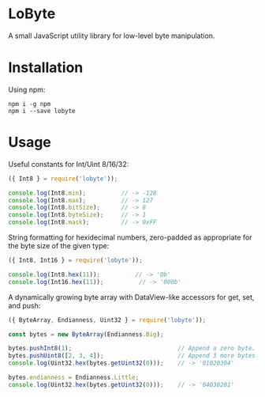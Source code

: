 # LoByte
A small JavaScript utility library for low-level byte manipulation.

# Installation
Using npm:
```
npm i -g npm
npm i --save lobyte
```
# Usage
Useful constants for Int/Uint 8/16/32:
```javascript
({ Int8 } = require('lobyte'));

console.log(Int8.min);          // -> -128
console.log(Int8.max);          // -> 127
console.log(Int8.bitSize);      // -> 8
console.log(Int8.byteSize);     // -> 1
console.log(Int8.mask);         // -> 0xFF
```
String formatting for hexidecimal numbers, zero-padded as appropriate for the byte size of the given type:
```javascript
({ Int8, Int16 } = require('lobyte'));

console.log(Int8.hex(11));          // -> '0b'
console.log(Int16.hex(11));          // -> '000b'
```
A dynamically growing byte array with DataView-like accessors for get, set, and push:
```javascript
({ ByteArray, Endianness, Uint32 } = require('lobyte'));

const bytes = new ByteArray(Endianness.Big);

bytes.pushInt8(1);                              // Append a zero byte.
bytes.pushUint8([2, 3, 4]);                     // Append 3 more bytes.
console.log(Uint32.hex(bytes.getUint32(0)));    // -> '01020304'

bytes.endianness = Endianness.Little;
console.log(Uint32.hex(bytes.getUint32(0)));    // -> '04030201'
```

